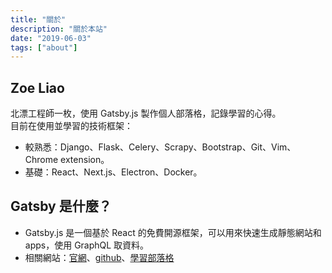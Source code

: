 ```yaml
---
title: "關於"
description: "關於本站"
date: "2019-06-03"
tags: ["about"]
---
```


## Zoe Liao
北漂工程師一枚，使用 Gatsby.js 製作個人部落格，記錄學習的心得。  
目前在使用並學習的技術框架：
- 較熟悉：Django、Flask、Celery、Scrapy、Bootstrap、Git、Vim、Chrome extension。
- 基礎：React、Next.js、Electron、Docker。

## Gatsby 是什麼？
- Gatsby.js 是一個基於 React 的免費開源框架，可以用來快速生成靜態網站和 apps，使用 GraphQL 取資料。
- 相關網站：[官網](https://www.Gatsby.jsjs.org/)、[github](https://github.com/Gatsby.jsjs)、[學習部落格](https://codeburst.io/build-a-blog-using-Gatsby.js-js-react-8561bfe8fc91)
